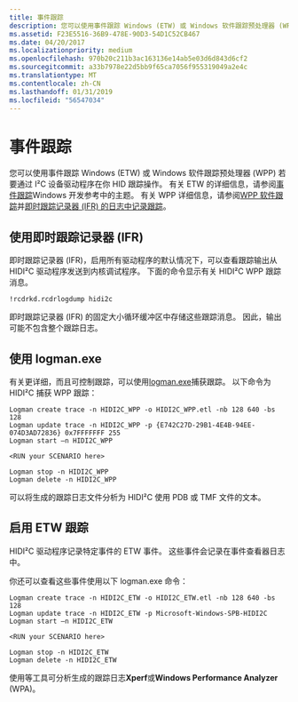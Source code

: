 ```yaml
---
title: 事件跟踪
description: 您可以使用事件跟踪 Windows (ETW) 或 Windows 软件跟踪预处理器 (WPP) 若要通过 I²C 你 HID 中跟踪操作。
ms.assetid: F23E5516-36B9-478E-90D3-54D1C52CB467
ms.date: 04/20/2017
ms.localizationpriority: medium
ms.openlocfilehash: 970b20c211b3ac163136e14ab5e03d6d843d6cf2
ms.sourcegitcommit: a33b7978e22d5bb9f65ca7056f955319049a2e4c
ms.translationtype: MT
ms.contentlocale: zh-CN
ms.lasthandoff: 01/31/2019
ms.locfileid: "56547034"
---
```

# <a name="event-tracing"></a>事件跟踪


您可以使用事件跟踪 Windows (ETW) 或 Windows 软件跟踪预处理器 (WPP) 若要通过 I²C 设备驱动程序在你 HID 跟踪操作。 有关 ETW 的详细信息，请参阅[事件跟踪](https://go.microsoft.com/fwlink/p/?linkid=256040)Windows 开发参考中的主题。 有关 WPP 详细信息，请参阅[WPP 软件跟踪](https://msdn.microsoft.com/library/windows/hardware/ff556204)并[即时跟踪记录器 (IFR) 的日志中记录跟踪](https://msdn.microsoft.com/library/windows/hardware/dn914610)。

## <a name="using-the-inflight-trace-recorder-ifr"></a>使用即时跟踪记录器 (IFR)


即时跟踪记录器 (IFR)，启用所有驱动程序的默认情况下，可以查看跟踪输出从 HIDI²C 驱动程序发送到内核调试程序。 下面的命令显示有关 HIDI²C WPP 跟踪消息。

``` syntax
!rcdrkd.rcdrlogdump hidi2c
```

即时跟踪记录器 (IFR) 的固定大小循环缓冲区中存储这些跟踪消息。 因此，输出可能不包含整个跟踪日志。

## <a name="using-logmanexe"></a>使用 logman.exe


有关更详细，而且可控制跟踪，可以使用[logman.exe]( https://go.microsoft.com/fwlink/p/?linkid=256232)捕获跟踪。 以下命令为 HIDI²C 捕获 WPP 跟踪：

``` syntax
Logman create trace -n HIDI2C_WPP -o HIDI2C_WPP.etl -nb 128 640 -bs 128 
Logman update trace -n HIDI2C_WPP -p {E742C27D-29B1-4E4B-94EE-074D3AD72836} 0x7FFFFFFF 255
Logman start –n HIDI2C_WPP
 
<RUN your SCENARIO here>

Logman stop -n HIDI2C_WPP
Logman delete -n HIDI2C_WPP
```

可以将生成的跟踪日志文件分析为 HIDI²C 使用 PDB 或 TMF 文件的文本。

## <a name="enabling-etw-tracing"></a>启用 ETW 跟踪


HIDI²C 驱动程序记录特定事件的 ETW 事件。 这些事件会记录在事件查看器日志中。

你还可以查看这些事件使用以下 logman.exe 命令：

``` syntax
Logman create trace -n HIDI2C_ETW -o HIDI2C_ETW.etl -nb 128 640 -bs 128 
Logman update trace -n HIDI2C_ETW -p Microsoft-Windows-SPB-HIDI2C 
Logman start –n HIDI2C_ETW
 
<RUN your SCENARIO here>

Logman stop -n HIDI2C_ETW
Logman delete -n HIDI2C_ETW
```

使用等工具可分析生成的跟踪日志**Xperf**或**Windows Performance Analyzer** (WPA)。

 

 




